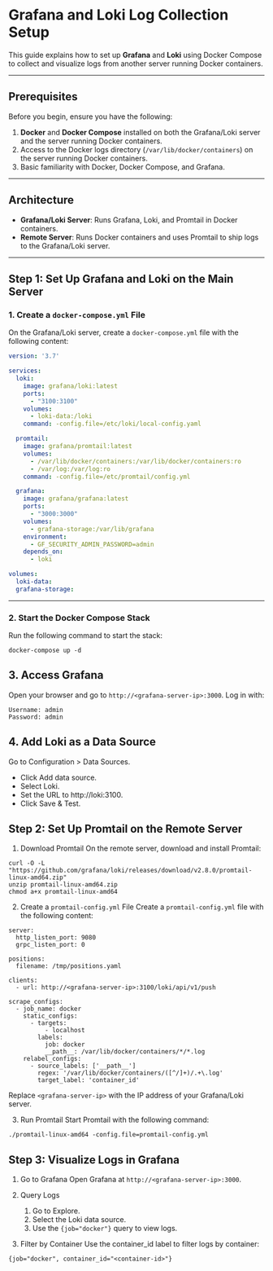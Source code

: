 # Grafana and Loki Log Collection Setup

This guide explains how to set up **Grafana** and **Loki** using Docker Compose to collect and visualize logs from another server running Docker containers.

---

## Prerequisites

Before you begin, ensure you have the following:

1. **Docker** and **Docker Compose** installed on both the Grafana/Loki server and the server running Docker containers.
2. Access to the Docker logs directory (`/var/lib/docker/containers`) on the server running Docker containers.
3. Basic familiarity with Docker, Docker Compose, and Grafana.

---

## Architecture

- **Grafana/Loki Server**: Runs Grafana, Loki, and Promtail in Docker containers.
- **Remote Server**: Runs Docker containers and uses Promtail to ship logs to the Grafana/Loki server.

---

## Step 1: Set Up Grafana and Loki on the Main Server

### 1. Create a `docker-compose.yml` File

On the Grafana/Loki server, create a `docker-compose.yml` file with the following content:

```yaml
version: '3.7'

services:
  loki:
    image: grafana/loki:latest
    ports:
      - "3100:3100"
    volumes:
      - loki-data:/loki
    command: -config.file=/etc/loki/local-config.yaml

  promtail:
    image: grafana/promtail:latest
    volumes:
      - /var/lib/docker/containers:/var/lib/docker/containers:ro
      - /var/log:/var/log:ro
    command: -config.file=/etc/promtail/config.yml

  grafana:
    image: grafana/grafana:latest
    ports:
      - "3000:3000"
    volumes:
      - grafana-storage:/var/lib/grafana
    environment:
      - GF_SECURITY_ADMIN_PASSWORD=admin
    depends_on:
      - loki

volumes:
  loki-data:
  grafana-storage:

```
---

### 2. Start the Docker Compose Stack

Run the following command to start the stack:
```
docker-compose up -d
```

## 3. Access Grafana
Open your browser and go to `http://<grafana-server-ip>:3000`. Log in with:

```
Username: admin
Password: admin
```

## 4. Add Loki as a Data Source
Go to Configuration > Data Sources.
- Click Add data source.
- Select Loki.
- Set the URL to http://loki:3100.
- Click Save & Test.


## Step 2: Set Up Promtail on the Remote Server
1. Download Promtail
On the remote server, download and install Promtail:
```
curl -O -L "https://github.com/grafana/loki/releases/download/v2.8.0/promtail-linux-amd64.zip"
unzip promtail-linux-amd64.zip
chmod a+x promtail-linux-amd64
```
2. Create a `promtail-config.yml` File
Create a `promtail-config.yml` file with the following content:
```
server:
  http_listen_port: 9080
  grpc_listen_port: 0

positions:
  filename: /tmp/positions.yaml

clients:
  - url: http://<grafana-server-ip>:3100/loki/api/v1/push

scrape_configs:
  - job_name: docker
    static_configs:
      - targets:
          - localhost
        labels:
          job: docker
          __path__: /var/lib/docker/containers/*/*.log
    relabel_configs:
      - source_labels: ['__path__']
        regex: '/var/lib/docker/containers/([^/]+)/.+\.log'
        target_label: 'container_id'
```
Replace `<grafana-server-ip>` with the IP address of your Grafana/Loki server.

3. Run Promtail
Start Promtail with the following command:

```
./promtail-linux-amd64 -config.file=promtail-config.yml
```
## Step 3: Visualize Logs in Grafana
1. Go to Grafana
Open Grafana at `http://<grafana-server-ip>:3000`.

2. Query Logs
   1. Go to Explore.
   2. Select the Loki data source.
   3. Use the `{job="docker"}` query to view logs.

3. Filter by Container
Use the container_id label to filter logs by container:

```
{job="docker", container_id="<container-id>"}
```
